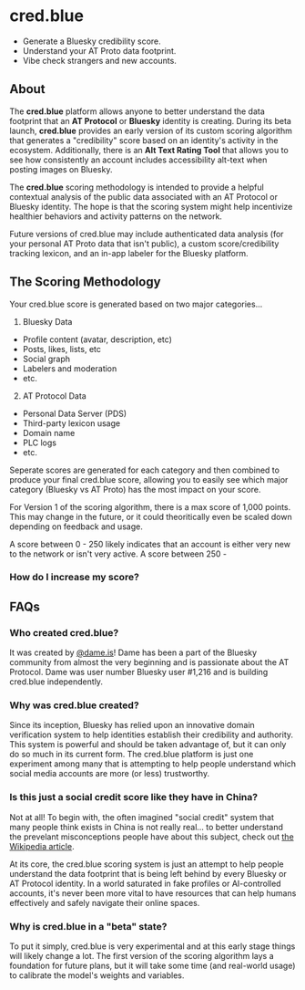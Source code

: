 # cred.blue

- Generate a Bluesky credibility score. 
- Understand your AT Proto data footprint. 
- Vibe check strangers and new accounts.

## About

The **cred.blue** platform allows anyone to better understand the data footprint that an **AT Protocol** or **Bluesky** identity is creating. During its beta launch, **cred.blue** provides an early version of its custom scoring algorithm that generates a "credibility" score based on an identity's activity in the ecosystem. Additionally, there is an **Alt Text Rating Tool** that allows you to see how consistently an account includes accessibility alt-text when posting images on Bluesky.

The **cred.blue** scoring methodology is intended to provide a helpful contextual analysis of the public data associated with an AT Protocol or Bluesky identity. The hope is that the scoring system might help incentivize healthier behaviors and activity patterns on the network.

Future versions of cred.blue may include authenticated data analysis (for your personal AT Proto data that isn't public), a custom score/credibility tracking lexicon, and an in-app labeler for the Bluesky platform.

## The Scoring Methodology

Your cred.blue score is generated based on two major categories...

1. Bluesky Data
- Profile content (avatar, description, etc)
- Posts, likes, lists, etc
- Social graph
- Labelers and moderation
- etc.

2. AT Protocol Data
- Personal Data Server (PDS)
- Third-party lexicon usage
- Domain name
- PLC logs
- etc.

Seperate scores are generated for each category and then combined to produce your final cred.blue score, allowing you to easily see which major category (Bluesky vs AT Proto) has the most impact on your score.

For Version 1 of the scoring algorithm, there is a max score of 1,000 points. This may change in the future, or it could theoritically even be scaled down depending on feedback and usage.

A score between 0 - 250 likely indicates that an account is either very new to the network or isn't very active. A score between 250 - 

### How do I increase my score?

## FAQs

### Who created cred.blue?

It was created by [@dame.is](https://bsky.app/profile/dame.is)! Dame has been a part of the Bluesky community from almost the very beginning and is passionate about the AT Protocol. Dame was user number Bluesky user #1,216 and is building cred.blue independently.

### Why was cred.blue created?

Since its inception, Bluesky has relied upon an innovative domain verification system to help identities establish their credibility and authority. This system is powerful and should be taken advantage of, but it can only do so much in its current form. The cred.blue platform is just one experiment among many that is attempting to help people understand which social media accounts are more (or less) trustworthy.

### Is this just a social credit score like they have in China?

Not at all! To begin with, the often imagined "social credit" system that many people think exists in China is not really real... to better understand the prevelant misconceptions people have about this subject, check out [the Wikipedia article](https://en.wikipedia.org/wiki/Social_Credit_System).

At its core, the cred.blue scoring system is just an attempt to help people understand the data footprint that is being left behind by every Bluesky or AT Protocol identity. In a world saturated in fake profiles or AI-controlled accounts, it's never been more vital to have resources that can help humans effectively and safely navigate their online spaces.

### Why is cred.blue in a "beta" state?

To put it simply, cred.blue is very experimental and at this early stage things will likely change a lot. The first version of the scoring algorithm lays a foundation for future plans, but it will take some time (and real-world usage) to calibrate the model's weights and variables.